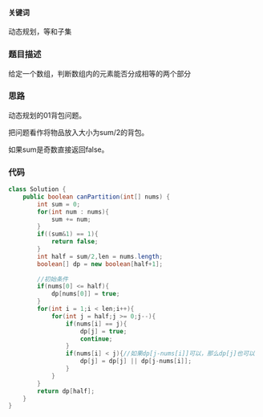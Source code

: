 #### 关键词
动态规划，等和子集
### 题目描述
给定一个数组，判断数组内的元素能否分成相等的两个部分
### 思路
动态规划的01背包问题。

把问题看作将物品放入大小为sum/2的背包。

如果sum是奇数直接返回false。
### 代码
```java
class Solution {
    public boolean canPartition(int[] nums) {
        int sum = 0;
        for(int num : nums){
            sum += num;
        }
        if((sum&1) == 1){
            return false;
        }
        int half = sum/2,len = nums.length;
        boolean[] dp = new boolean[half+1];
        
        //初始条件 
        if(nums[0] <= half){
            dp[nums[0]] = true;
        }
        for(int i = 1;i < len;i++){
            for(int j = half;j >= 0;j--){
                if(nums[i] == j){
                    dp[j] = true;
                    continue;
                }
                if(nums[i] < j){//如果dp[j-nums[i]]可以，那么dp[j]也可以
                    dp[j] = dp[j] || dp[j-nums[i]];
                } 
            }
        }
        return dp[half];
    }
}
```
